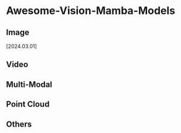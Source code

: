 # Awesome-Vision-Mamba-Models

## Image

[2024.03.01] 
## Video

## Multi-Modal

## Point Cloud

## Others
